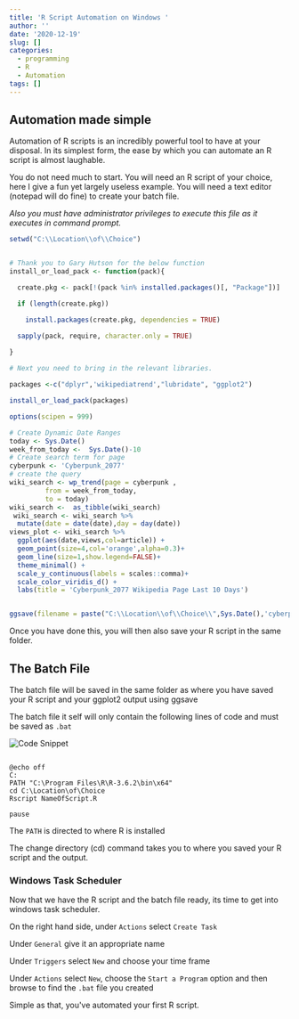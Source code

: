 ```yaml
---
title: 'R Script Automation on Windows '
author: ''
date: '2020-12-19'
slug: []
categories:
  - programming
  - R
  - Automation
tags: []
---
```


## Automation made simple  

Automation of R scripts is an incredibly powerful tool to have at your disposal. 
In its simplest form, the ease by which you can automate an R script is almost laughable.

You do not need much to start. You will need an R script of your choice, here I give a fun yet largely useless example. 
You will need a text editor (notepad will do fine) to create your batch file. 

*Also you must have administrator privileges to execute this file as it executes in command prompt.*



```r
setwd("C:\\Location\\of\\Choice")


# Thank you to Gary Hutson for the below function
install_or_load_pack <- function(pack){

  create.pkg <- pack[!(pack %in% installed.packages()[, "Package"])]

  if (length(create.pkg))

    install.packages(create.pkg, dependencies = TRUE)

  sapply(pack, require, character.only = TRUE)
  
}

# Next you need to bring in the relevant libraries. 

packages <-c("dplyr",'wikipediatrend',"lubridate", "ggplot2")

install_or_load_pack(packages)

options(scipen = 999)

# Create Dynamic Date Ranges
today <- Sys.Date()
week_from_today <-  Sys.Date()-10
# Create search term for page
cyberpunk <- 'Cyberpunk_2077'
# create the query
wiki_search <- wp_trend(page = cyberpunk ,
         from = week_from_today,
         to = today)
wiki_search <-  as_tibble(wiki_search)
 wiki_search <- wiki_search %>% 
  mutate(date = date(date),day = day(date))
views_plot <- wiki_search %>% 
  ggplot(aes(date,views,col=article)) +
  geom_point(size=4,col='orange',alpha=0.3)+
  geom_line(size=1,show.legend=FALSE)+
  theme_minimal() +
  scale_y_continuous(labels = scales::comma)+
  scale_color_viridis_d() +
  labs(title = 'Cyberpunk_2077 Wikipedia Page Last 10 Days')


ggsave(filename = paste("C:\\Location\\of\\Choice\\",Sys.Date(),'cyberpunk_views.png',sep = "_"))
```

Once you have done this, you will then also save your R script in the same folder. 


## The Batch File
The batch file will be saved in the same folder as where you have saved your R script and your ggplot2 output using ggsave

The batch file it self will only contain the following lines of code and must be saved as `.bat`

![Code Snippet](C:\\Users\\ald04\\Documents\\myrange\\content\\post\\2020-12-19-r-script-automation-on-windows\\code.PNG)


```[r,eval=FALSE]

@echo off
C:
PATH "C:\Program Files\R\R-3.6.2\bin\x64"
cd C:\Location\of\Choice
Rscript NameOfScript.R

pause

```
The `PATH` is directed to where R is installed


The change directory (cd) command takes you to where you saved your R script and the output. 



### Windows Task Scheduler 

Now that we have the R script and the batch file ready, its time to get into windows task scheduler.


On the right hand side, under `Actions` select `Create Task`


Under `General` give it an appropriate name 


Under `Triggers` select `New` and choose your time frame


Under `Actions` select `New`, choose the `Start a Program` option and then browse to find the `.bat` file you created


Simple as that, you've automated your first R script. 






